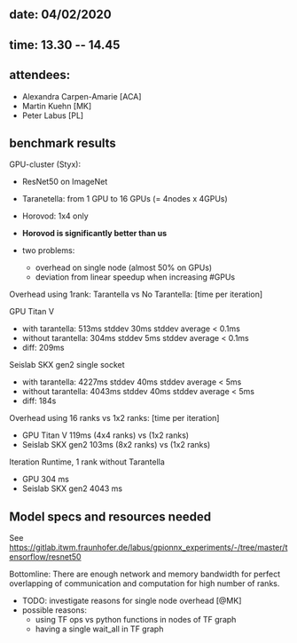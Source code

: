 ## date: 04/02/2020
## time: 13.30 -- 14.45
## attendees:
  * Alexandra Carpen-Amarie [ACA]
  * Martin Kuehn [MK]
  * Peter Labus [PL]

## benchmark results

GPU-cluster (Styx):
* ResNet50 on ImageNet

* Taranetella: from 1 GPU to 16 GPUs (= 4nodes x 4GPUs)
* Horovod: 1x4 only
* **Horovod is significantly better than us**
* two problems:
  * overhead on single node (almost 50% on GPUs) 
  * deviation from linear speedup when increasing #GPUs

Overhead using 1rank: Tarantella vs No Tarantella: [time per iteration]

GPU Titan V
* with tarantella:    513ms stddev 30ms stddev average < 0.1ms
* without tarantella: 304ms stddev 5ms  stddev average < 0.1ms
* diff: 209ms


Seislab SKX gen2 single socket
* with tarantella:     4227ms stddev 40ms stddev average < 5ms
* without tarantella:  4043ms stddev 40ms stddev average < 5ms
* diff: 184s


Overhead using 16 ranks vs 1x2 ranks: [time per iteration]
* GPU Titan V        119ms (4x4 ranks) vs (1x2 ranks)
* Seislab SKX gen2   103ms (8x2 ranks) vs (1x2 ranks)

Iteration Runtime, 1 rank without Tarantella
* GPU      304 ms
* Seislab SKX gen2 4043 ms

## Model specs and resources needed

See https://gitlab.itwm.fraunhofer.de/labus/gpionnx_experiments/-/tree/master/tensorflow/resnet50

Bottomline:
There are enough network and memory bandwidth for perfect overlapping of communication and computation for high number of ranks.


* TODO: investigate reasons for single node overhead [@MK]
* possible reasons:
  * using TF ops vs python functions in nodes of TF graph
  * having a single wait_all in TF graph
